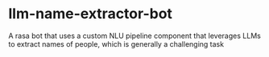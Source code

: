 # llm-name-extractor-bot
A rasa bot that uses a custom NLU pipeline component that leverages LLMs to extract names of people, which is generally a challenging task
